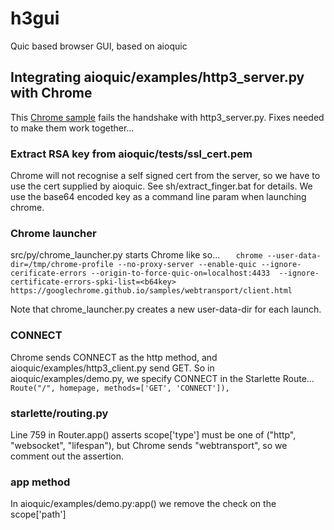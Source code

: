 # h3gui
Quic based browser GUI, based on aioquic

## Integrating aioquic/examples/http3_server.py with Chrome
This [Chrome sample](https://googlechrome.github.io/samples/webtransport/client.html) fails
the handshake with http3_server.py. Fixes needed to make them work together...

### Extract RSA key from aioquic/tests/ssl_cert.pem
Chrome will not recognise a self signed cert from the server, so we have
to use the cert supplied by aioquic. See sh/extract_finger.bat for details.
We use the base64 encoded key as a command line param when launching chrome.

### Chrome launcher
src/py/chrome_launcher.py starts Chrome like so...
`   chrome --user-data-dir=/tmp/chrome-profile --no-proxy-server --enable-quic
        --ignore-cerificate-errors
        --origin-to-force-quic-on=localhost:4433 
        --ignore-certificate-errors-spki-list=<b64key>
        https://googlechrome.github.io/samples/webtransport/client.html`

Note that chrome_launcher.py creates a new user-data-dir for each launch.

### CONNECT
Chrome sends CONNECT as the http method, and aioquic/examples/http3_client.py
send GET. So in aioquic/examples/demo.py, we specify CONNECT in the Starlette
Route...
`        Route("/", homepage, methods=['GET', 'CONNECT']),`

### starlette/routing.py
Line 759 in Router.app() asserts scope['type'] must be one of 
("http", "websocket", "lifespan"), but Chrome sends "webtransport",
so we comment out the assertion.

### app method
In aioquic/examples/demo.py:app() we remove the check on the scope['path']
